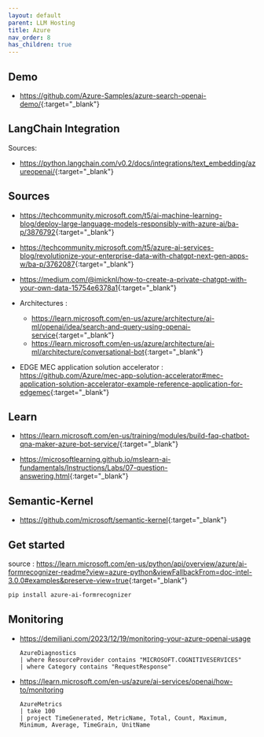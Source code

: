 ```yaml
---
layout: default
parent: LLM Hosting
title: Azure
nav_order: 8
has_children: true
---
```


## Demo

- <https://github.com/Azure-Samples/azure-search-openai-demo/>{:target="_blank"}

## LangChain Integration

Sources:

- <https://python.langchain.com/v0.2/docs/integrations/text_embedding/azureopenai/>{:target="_blank"}

## Sources

- <https://techcommunity.microsoft.com/t5/ai-machine-learning-blog/deploy-large-language-models-responsibly-with-azure-ai/ba-p/3876792>{:target="_blank"}
- <https://techcommunity.microsoft.com/t5/azure-ai-services-blog/revolutionize-your-enterprise-data-with-chatgpt-next-gen-apps-w/ba-p/3762087>{:target="_blank"}
- <https://medium.com/@imicknl/how-to-create-a-private-chatgpt-with-your-own-data-15754e6378a1>{:target="_blank"}

- Architectures :

  - <https://learn.microsoft.com/en-us/azure/architecture/ai-ml/openai/idea/search-and-query-using-openai-service>{:target="_blank"}
  - <https://learn.microsoft.com/en-us/azure/architecture/ai-ml/architecture/conversational-bot>{:target="_blank"}

- EDGE MEC application solution accelerator : <https://github.com/Azure/mec-app-solution-accelerator#mec-application-solution-accelerator-example-reference-application-for-edgemec>{:target="_blank"}

## Learn

- <https://learn.microsoft.com/en-us/training/modules/build-faq-chatbot-qna-maker-azure-bot-service/>{:target="_blank"}

- <https://microsoftlearning.github.io/mslearn-ai-fundamentals/Instructions/Labs/07-question-answering.html>{:target="_blank"}

## Semantic-Kernel

- <https://github.com/microsoft/semantic-kernel>{:target="_blank"}


## Get started

source : <https://learn.microsoft.com/en-us/python/api/overview/azure/ai-formrecognizer-readme?view=azure-python&viewFallbackFrom=doc-intel-3.0.0#examples&preserve-view=true>{:target="_blank"}

``` bash
pip install azure-ai-formrecognizer
```

## Monitoring

- <https://demiliani.com/2023/12/19/monitoring-your-azure-openai-usage>

  ``` kusto
  AzureDiagnostics
  | where ResourceProvider contains "MICROSOFT.COGNITIVESERVICES"
  | where Category contains "RequestResponse"
  ```

- <https://learn.microsoft.com/en-us/azure/ai-services/openai/how-to/monitoring>

  ``` kusto
  AzureMetrics
  | take 100
  | project TimeGenerated, MetricName, Total, Count, Maximum, Minimum, Average, TimeGrain, UnitName
  ```
